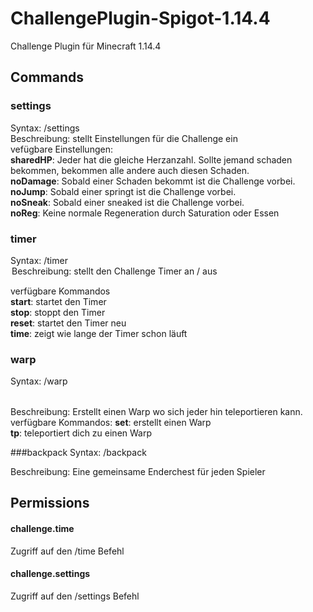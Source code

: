 # ChallengePlugin-Spigot-1.14.4
Challenge Plugin für Minecraft 1.14.4


## Commands
### settings<br />
  Syntax: /settings <setting><br />
  Beschreibung: stellt Einstellungen für die Challenge ein <br />
  vefügbare Einstellungen: <br />
    **sharedHP**: Jeder hat die gleiche Herzanzahl. Sollte jemand schaden bekommen, bekommen alle andere auch diesen Schaden.<br />
    **noDamage**: Sobald einer Schaden bekommt ist die Challenge vorbei.<br />
    **noJump**: Sobald einer springt ist die Challenge vorbei.<br />
    **noSneak**: Sobald einer sneaked ist die Challenge vorbei.<br />
    **noReg**: Keine normale Regeneration durch Saturation oder Essen<br />
  
### timer<br />
  Syntax: /timer <option><br />
  Beschreibung: stellt den Challenge Timer an / aus<br />
  
  verfügbare Kommandos<br />
    **start**: startet den Timer<br />
    **stop**: stoppt den Timer<br />
    **reset**: startet den Timer neu<br />
    **time**: zeigt wie lange der Timer schon läuft

### warp<br />
Syntax: /warp <option> <name>

Beschreibung: Erstellt einen Warp wo sich jeder hin teleportieren kann. <br />
verfügbare Kommandos:
    **set**: erstellt einen Warp <br />
    **tp**: teleportiert dich zu einen Warp <br />    
    
###backpack
Syntax: /backpack

Beschreibung: Eine gemeinsame Enderchest für jeden Spieler
## Permissions
#### challenge.time
Zugriff auf den /time Befehl<br />
#### challenge.settings
Zugriff auf den /settings Befehl
